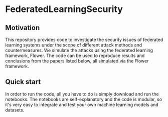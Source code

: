 # FederatedLearningSecurity

## Motivation
This repository provides code to investigate the security issues of federated learning systems under the scope of different attack methods and countermeasures. We simulate the attacks using the federated learning framework, Flower. The code can be used to reproduce results and conclusions from the papers listed below, all simulated via the Flower framework.  

## Quick start
In order to run the code, all you have to do is simply download and run the notebooks. The notebooks are self-explanatory and the code is modular, so it's very easy to integrate and test your own machine learning models and datasets.
